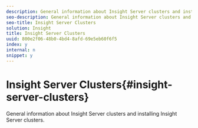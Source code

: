 ```yaml
---
description: General information about Insight Server clusters and installing Insight Server clusters.
seo-description: General information about Insight Server clusters and installing Insight Server clusters.
seo-title: Insight Server Clusters
solution: Insight
title: Insight Server Clusters
uuid: 800e2f06-48b0-4bd4-8afd-69e5eb60f6f5
index: y
internal: n
snippet: y
---
```


# Insight Server Clusters{#insight-server-clusters}

General information about Insight Server clusters and installing Insight Server clusters.

